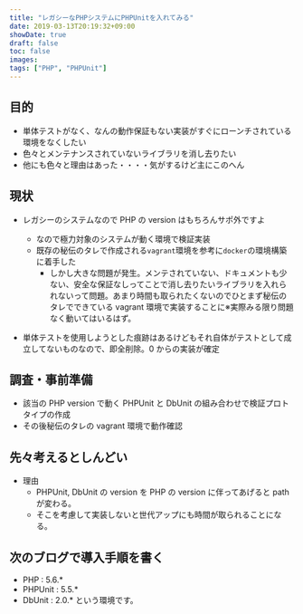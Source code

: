 ```yaml
---
title: "レガシーなPHPシステムにPHPUnitを入れてみる"
date: 2019-03-13T20:19:32+09:00
showDate: true
draft: false
toc: false
images:
tags: ["PHP", "PHPUnit"]
---
```


## 目的

- 単体テストがなく、なんの動作保証もない実装がすぐにローンチされている環境をなくしたい
- 色々とメンテナンスされていないライブラリを消し去りたい
- 他にも色々と理由はあった・・・・気がするけど主にこのへん

## 現状

- レガシーのシステムなので PHP の version はもちろんサポ外ですよ

  - なので極力対象のシステムが動く環境で検証実装
  - 既存の秘伝のタレで作成される`vagrant`環境を参考に`docker`の環境構築に着手した
    - しかし大きな問題が発生。メンテされていない、ドキュメントも少ない、安全な保証なしってことで消し去りたいライブラリを入れられないって問題。あまり時間も取られたくないのでひとまず秘伝のタレでできている vagrant 環境で実装することに※実際みる限り問題なく動いてはいるはず。

- 単体テストを使用しようとした痕跡はあるけどもそれ自体がテストとして成立してないものなので、即全削除。0 からの実装が確定

## 調査・事前準備

- 該当の PHP version で動く PHPUnit と DbUnit の組み合わせで検証プロトタイプの作成
- その後秘伝のタレの vagrant 環境で動作確認

## 先々考えるとしんどい

- 理由
  - PHPUnit, DbUnit の version を PHP の version に伴ってあげると path が変わる。
  - そこを考慮して実装しないと世代アップにも時間が取られることになる。

## 次のブログで導入手順を書く

- PHP : 5.6.\*
- PHPUnit : 5.5.\*
- DbUnit : 2.0.\*
  という環境です。
